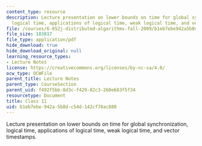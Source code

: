 ```yaml
---
content_type: resource
description: Lecture presentation on lower bounds on time for global synchronization,
  logical time, applications of logical time, weak logical time, and vector timestamps.
file: /courses/6-852j-distributed-algorithms-fall-2009/b1eb7ebe942a5b8dc54d142cf78ac880_MIT6_852JF09_lec11.pdf
file_size: 183817
file_type: application/pdf
hide_download: true
hide_download_original: null
learning_resource_types:
- Lecture Notes
license: https://creativecommons.org/licenses/by-nc-sa/4.0/
ocw_type: OCWFile
parent_title: Lecture Notes
parent_type: CourseSection
parent_uid: f492f5bb-8d3c-f429-82c3-260e683f5f34
resourcetype: Document
title: Class 11
uid: b1eb7ebe-942a-5b8d-c54d-142cf78ac880
---
```

Lecture presentation on lower bounds on time for global synchronization, logical time, applications of logical time, weak logical time, and vector timestamps.